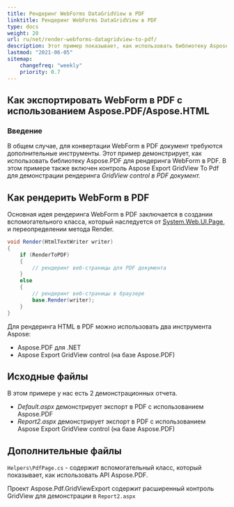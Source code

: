 ```yaml
---
title: Рендеринг WebForms DataGridView в PDF
linktitle: Рендеринг WebForms DataGridView в PDF
type: docs
weight: 20
url: ru/net/render-webforms-datagridview-to-pdf/
description: Этот пример показывает, как использовать библиотеку Aspose.PDF для рендеринга WebForm в PDF.
lastmod: "2021-06-05"
sitemap:
    changefreq: "weekly"
    priority: 0.7
---
```


## Как экспортировать WebForm в PDF с использованием Aspose.PDF/Aspose.HTML

### Введение

В общем случае, для конвертации WebForm в PDF документ требуются дополнительные инструменты. Этот пример демонстрирует, как использовать библиотеку Aspose.PDF для рендеринга WebForm в PDF. В этом примере также включен контроль Aspose Export GridView To Pdf для демонстрации рендеринга _GridView control в PDF документ._

## Как рендерить WebForm в PDF

Основная идея рендеринга WebForm в PDF заключается в создании вспомогательного класса, который наследуется от [System.Web.UI.Page](https://msdn.microsoft.com/en-US/library/System.Web.UI.Page.aspx), и переопределении метода Render.

```csharp
void Render(HtmlTextWriter writer)
{
    if (RenderToPDF)
    {
        // рендеринг веб-страницы для PDF документа
    }
    else
    {
        // рендеринг веб-страницы в браузере
        base.Render(writer);
    }
}
```
Для рендеринга HTML в PDF можно использовать два инструмента Aspose:

- Aspose.PDF для .NET
- Aspose Export GridView control (на базе Aspose.PDF)

## Исходные файлы

В этом примере у нас есть 2 демонстрационных отчета.

- _Default.aspx_ демонстрирует экспорт в PDF с использованием Aspose.PDF
- _Report2.aspx_ демонстрирует экспорт в PDF с использованием Aspose Export GridView control (на базе Aspose.PDF)

## Дополнительные файлы

`Helpers\PdfPage.cs` - содержит вспомогательный класс, который показывает, как использовать API Aspose.PDF.

Проект Aspose.Pdf.GridViewExport содержит расширенный контроль GridView для демонстрации в `Report2.aspx`
